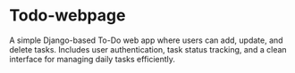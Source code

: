 # Todo-webpage
A simple Django-based To-Do web app where users can add, update, and delete tasks. Includes user authentication, task status tracking, and a clean interface for managing daily tasks efficiently.
